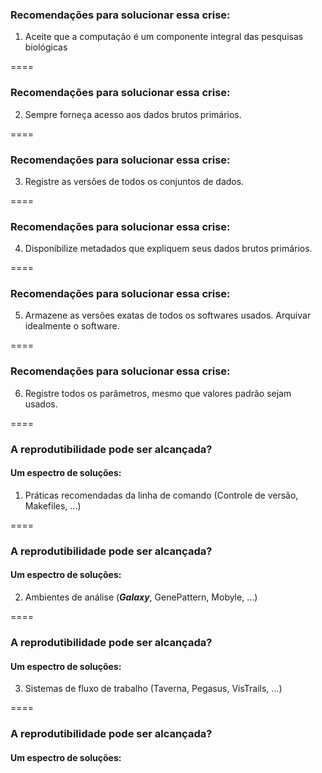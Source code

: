 <!-- .slide: data-background="img/containers.jpg" -->

### Recomendações para solucionar essa crise:

1. Aceite que a computação é um componente integral das pesquisas biológicas

====

### Recomendações para solucionar essa crise:

2. Sempre forneça acesso aos dados brutos primários.

====

### Recomendações para solucionar essa crise:

3. Registre as versões de todos os conjuntos de dados.

====

### Recomendações para solucionar essa crise:

4. Disponibilize metadados que expliquem seus dados brutos primários.

====

### Recomendações para solucionar essa crise:

5. Armazene as versões exatas de todos os softwares usados. Arquivar idealmente o software.

====

### Recomendações para solucionar essa crise:

6. Registre todos os parâmetros, mesmo que valores padrão sejam usados.

====

### A reprodutibilidade pode ser alcançada?
#### Um espectro de soluções:

1. Práticas recomendadas da linha de comando (Controle de versão, Makefiles, ...)

====

### A reprodutibilidade pode ser alcançada?
#### Um espectro de soluções:

2. Ambientes de análise (**_Galaxy_**, GenePattern, Mobyle, ...)

====

### A reprodutibilidade pode ser alcançada?
#### Um espectro de soluções:

3. Sistemas de fluxo de trabalho (Taverna, Pegasus, VisTrails, ...)

====

### A reprodutibilidade pode ser alcançada?
#### Um espectro de soluções:
